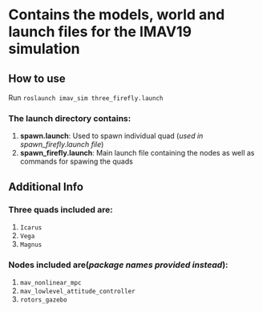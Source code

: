 # Contains the models, world and launch files for the IMAV19 simulation

## How to use

Run `roslaunch imav_sim three_firefly.launch`

### The launch directory contains:

1. **spawn.launch**: Used to spawn individual quad (_used in spawn_firefly.launch file_)
2. **spawn_firefly.launch**: Main launch file containing the nodes as well as commands for spawing the quads

## Additional Info

### Three quads included are:

1. `Icarus`
2. `Vega`
3. `Magnus`

### Nodes included are(_package names provided instead_):

1. `mav_nonlinear_mpc`
2. `mav_lowlevel_attitude_controller`
3. `rotors_gazebo`
